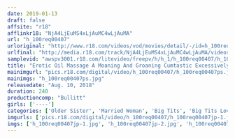 ```yaml
---
date: 2019-01-13
draft: false
affsite: "r18"
afflinkr18: "NjA4LjEuMS4xLjAuMC4wLjAuMA"
url: "h_100req00407"
urloriginal: "http://www.r18.com/videos/vod/movies/detail/-/id=h_100req00407"
urlfinal: "http://media.r18.com/track/NjA4LjEuMS4xLjAuMC4wLjAuMA/videos/vod/movies/detail/-/id=h_100req00407"
samplevid: "awspv3001.r18.com/litevideo/freepv/h/h_1/h_100req00407/h_100req00407_dmb_w.mp4"
title: "Erotic Oil Massage A Moaning And Groaning Cumtastic Excessively Big Tits Fondling And Groping Fuck!"
mainimgurl: "pics.r18.com/digital/video/h_100req00407/h_100req00407ps.jpg"
mainimgs: "h_100req00407ps.jpg"
releasedate: "Aug. 10, 2018"
duration: 240
productioncomp: "Bullitt"
girls: ['----']
categories: ['Older Sister', 'Married Woman', 'Big Tits', 'Big Tits Lover', 'Voyeur', 'Massage Parlor', 'Massage', 'Over 4 Hours', 'Hi-Def']
imgurls: ['pics.r18.com/digital/video/h_100req00407/h_100req00407jp-1.jpg', 'pics.r18.com/digital/video/h_100req00407/h_100req00407jp-2.jpg', 'pics.r18.com/digital/video/h_100req00407/h_100req00407jp-3.jpg', 'pics.r18.com/digital/video/h_100req00407/h_100req00407jp-4.jpg', 'pics.r18.com/digital/video/h_100req00407/h_100req00407jp-5.jpg', 'pics.r18.com/digital/video/h_100req00407/h_100req00407jp-6.jpg', 'pics.r18.com/digital/video/h_100req00407/h_100req00407jp-7.jpg', 'pics.r18.com/digital/video/h_100req00407/h_100req00407jp-8.jpg', 'pics.r18.com/digital/video/h_100req00407/h_100req00407jp-9.jpg', 'pics.r18.com/digital/video/h_100req00407/h_100req00407jp-10.jpg', 'pics.r18.com/digital/video/h_100req00407/h_100req00407jp-11.jpg', 'pics.r18.com/digital/video/h_100req00407/h_100req00407jp-12.jpg', 'pics.r18.com/digital/video/h_100req00407/h_100req00407jp-13.jpg', 'pics.r18.com/digital/video/h_100req00407/h_100req00407jp-14.jpg', 'pics.r18.com/digital/video/h_100req00407/h_100req00407jp-15.jpg', 'pics.r18.com/digital/video/h_100req00407/h_100req00407jp-16.jpg', 'pics.r18.com/digital/video/h_100req00407/h_100req00407jp-17.jpg', 'pics.r18.com/digital/video/h_100req00407/h_100req00407jp-18.jpg', 'pics.r18.com/digital/video/h_100req00407/h_100req00407jp-19.jpg', 'pics.r18.com/digital/video/h_100req00407/h_100req00407jp-20.jpg']
imgs: ['h_100req00407jp-1.jpg', 'h_100req00407jp-2.jpg', 'h_100req00407jp-3.jpg', 'h_100req00407jp-4.jpg', 'h_100req00407jp-5.jpg', 'h_100req00407jp-6.jpg', 'h_100req00407jp-7.jpg', 'h_100req00407jp-8.jpg', 'h_100req00407jp-9.jpg', 'h_100req00407jp-10.jpg', 'h_100req00407jp-11.jpg', 'h_100req00407jp-12.jpg', 'h_100req00407jp-13.jpg', 'h_100req00407jp-14.jpg', 'h_100req00407jp-15.jpg', 'h_100req00407jp-16.jpg', 'h_100req00407jp-17.jpg', 'h_100req00407jp-18.jpg', 'h_100req00407jp-19.jpg', 'h_100req00407jp-20.jpg']
---
```


